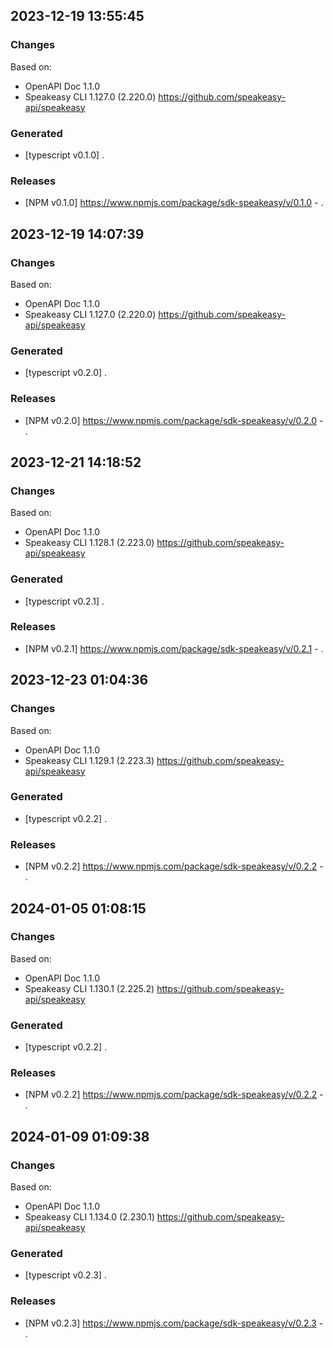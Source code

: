 

## 2023-12-19 13:55:45
### Changes
Based on:
- OpenAPI Doc 1.1.0 
- Speakeasy CLI 1.127.0 (2.220.0) https://github.com/speakeasy-api/speakeasy
### Generated
- [typescript v0.1.0] .
### Releases
- [NPM v0.1.0] https://www.npmjs.com/package/sdk-speakeasy/v/0.1.0 - .

## 2023-12-19 14:07:39
### Changes
Based on:
- OpenAPI Doc 1.1.0 
- Speakeasy CLI 1.127.0 (2.220.0) https://github.com/speakeasy-api/speakeasy
### Generated
- [typescript v0.2.0] .
### Releases
- [NPM v0.2.0] https://www.npmjs.com/package/sdk-speakeasy/v/0.2.0 - .

## 2023-12-21 14:18:52
### Changes
Based on:
- OpenAPI Doc 1.1.0 
- Speakeasy CLI 1.128.1 (2.223.0) https://github.com/speakeasy-api/speakeasy
### Generated
- [typescript v0.2.1] .
### Releases
- [NPM v0.2.1] https://www.npmjs.com/package/sdk-speakeasy/v/0.2.1 - .

## 2023-12-23 01:04:36
### Changes
Based on:
- OpenAPI Doc 1.1.0 
- Speakeasy CLI 1.129.1 (2.223.3) https://github.com/speakeasy-api/speakeasy
### Generated
- [typescript v0.2.2] .
### Releases
- [NPM v0.2.2] https://www.npmjs.com/package/sdk-speakeasy/v/0.2.2 - .

## 2024-01-05 01:08:15
### Changes
Based on:
- OpenAPI Doc 1.1.0 
- Speakeasy CLI 1.130.1 (2.225.2) https://github.com/speakeasy-api/speakeasy
### Generated
- [typescript v0.2.2] .
### Releases
- [NPM v0.2.2] https://www.npmjs.com/package/sdk-speakeasy/v/0.2.2 - .

## 2024-01-09 01:09:38
### Changes
Based on:
- OpenAPI Doc 1.1.0 
- Speakeasy CLI 1.134.0 (2.230.1) https://github.com/speakeasy-api/speakeasy
### Generated
- [typescript v0.2.3] .
### Releases
- [NPM v0.2.3] https://www.npmjs.com/package/sdk-speakeasy/v/0.2.3 - .